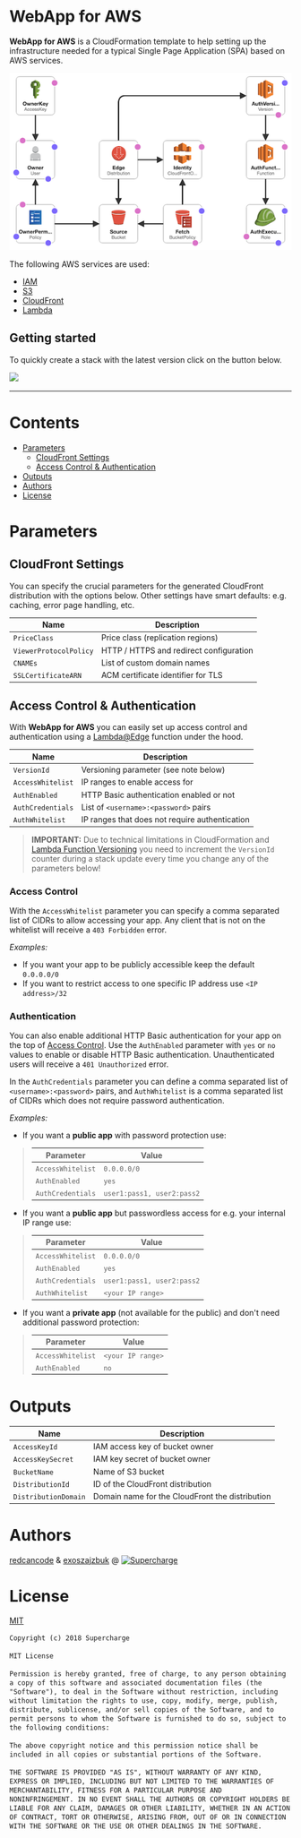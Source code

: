 # WebApp for AWS

**WebApp for AWS** is a CloudFormation template to help setting up the infrastructure needed for a typical Single Page Application (SPA) based on AWS services.

![layout](./layout.png)

The following AWS services are used:
* [IAM](https://aws.amazon.com/iam/)
* [S3](https://aws.amazon.com/s3/)
* [CloudFront](https://aws.amazon.com/cloudfront/)
* [Lambda](https://aws.amazon.com/lambda/)

## Getting started

To quickly create a stack with the latest version click on the button below.

[<img src="https://s3.amazonaws.com/cloudformation-examples/cloudformation-launch-stack.png">](https://console.aws.amazon.com/cloudformation/home?region=us-east-1#/stacks/new?templateURL=https://s3.amazonaws.com/supercharge-templates/webapp/latest/webapp.template)

---

# Contents

* [Parameters](#parameters)
  * [CloudFront Settings](#cloudfront-settings)
  * [Access Control & Authentication](#access-control--authentication)
* [Outputs](#outputs)
* [Authors](#authors)
* [License](#license)

# Parameters

## CloudFront Settings

You can specify the crucial parameters for the generated CloudFront distribution with the options below. Other settings have smart defaults: e.g. caching, error page handling, etc.

| Name                   | Description                             |
| ---------------------- | --------------------------------------- |
| `PriceClass`           | Price class (replication regions)       |
| `ViewerProtocolPolicy` | HTTP / HTTPS and redirect configuration |
| `CNAMEs`               | List of custom domain names             |
| `SSLCertificateARN`    | ACM certificate identifier for TLS      |

## Access Control & Authentication

With **WebApp for AWS** you can easily set up access control and authentication using a [Lambda@Edge](https://docs.aws.amazon.com/lambda/latest/dg/lambda-edge.html) function under the hood.

| Name              | Description                                    |
| ----------------- | ---------------------------------------------- |
| `VersionId`       | Versioning parameter (see note below)          |
| `AccessWhitelist` | IP ranges to enable access for                 |
| `AuthEnabled`     | HTTP Basic authentication enabled or not       |
| `AuthCredentials` | List of `<username>:<password>` pairs          |
| `AuthWhitelist`   | IP ranges that does not require authentication |

> **IMPORTANT:** Due to technical limitations in CloudFormation and [Lambda Function Versioning](https://docs.aws.amazon.com/lambda/latest/dg/versioning-aliases.html) you need to increment the `VersionId` counter during a stack update every time you change any of the parameters below!

### Access Control

With the `AccessWhitelist` parameter you can specify a comma separated list of CIDRs to allow accessing your app. Any client that is not on the whitelist will receive a `403 Forbidden` error.

*Examples:*

* If you want your app to be publicly accessible keep the default `0.0.0.0/0`
* If you want to restrict access to one specific IP address use `<IP address>/32`

### Authentication

You can also enable additional HTTP Basic authentication for your app on the top of [Access Control](#access-control). Use the `AuthEnabled` parameter with `yes` or `no` values to enable or disable HTTP Basic authentication. Unauthenticated users will receive a `401 Unauthorized` error.

In the `AuthCredentials` parameter you can define a comma separated list of `<username>:<password>` pairs, and `AuthWhitelist` is a comma separated list of CIDRs which does not require password authentication.

*Examples:*

* If you want a **public app** with password protection use:

> | Parameter         | Value                      |
> | ----------------- | -------------------------- |
> | `AccessWhitelist` | `0.0.0.0/0`                |
> | `AuthEnabled`     | `yes`                      |
> | `AuthCredentials` | `user1:pass1, user2:pass2` |

* If you want a **public app** but passwordless access for e.g. your internal IP range use:

> | Parameter         | Value                      |
> | ----------------- | -------------------------- |
> | `AccessWhitelist` | `0.0.0.0/0`                |
> | `AuthEnabled`     | `yes`                      |
> | `AuthCredentials` | `user1:pass1, user2:pass2` |
> | `AuthWhitelist`   | `<your IP range>`          |

* If you want a **private app** (not available for the public) and don't need additional password protection:

> | Parameter         | Value             |
> | ----------------- | ----------------- |
> | `AccessWhitelist` | `<your IP range>` |
> | `AuthEnabled`     | `no`              |

# Outputs

| Name                 | Description                                     |
| -------------------- | ----------------------------------------------- |
| `AccessKeyId`        | IAM access key of bucket owner                  |
| `AccessKeySecret`    | IAM key secret of bucket owner                  |
| `BucketName`         | Name of S3 bucket                               |
| `DistributionId`     | ID of the CloudFront distribution               |
| `DistributionDomain` | Domain name for the CloudFront the distribution |

# Authors

[redcancode](https://github.com/redcancode) & [exoszajzbuk](https://github.com/exoszajzbuk) @ [![Supercharge](https://supercharge.io/assets/logo-small-with-text.png)](https://supercharge.io/)

# License

[MIT](LICENSE.md)

```
Copyright (c) 2018 Supercharge

MIT License

Permission is hereby granted, free of charge, to any person obtaining
a copy of this software and associated documentation files (the
"Software"), to deal in the Software without restriction, including
without limitation the rights to use, copy, modify, merge, publish,
distribute, sublicense, and/or sell copies of the Software, and to
permit persons to whom the Software is furnished to do so, subject to
the following conditions:

The above copyright notice and this permission notice shall be
included in all copies or substantial portions of the Software.

THE SOFTWARE IS PROVIDED "AS IS", WITHOUT WARRANTY OF ANY KIND,
EXPRESS OR IMPLIED, INCLUDING BUT NOT LIMITED TO THE WARRANTIES OF
MERCHANTABILITY, FITNESS FOR A PARTICULAR PURPOSE AND
NONINFRINGEMENT. IN NO EVENT SHALL THE AUTHORS OR COPYRIGHT HOLDERS BE
LIABLE FOR ANY CLAIM, DAMAGES OR OTHER LIABILITY, WHETHER IN AN ACTION
OF CONTRACT, TORT OR OTHERWISE, ARISING FROM, OUT OF OR IN CONNECTION
WITH THE SOFTWARE OR THE USE OR OTHER DEALINGS IN THE SOFTWARE.
```
